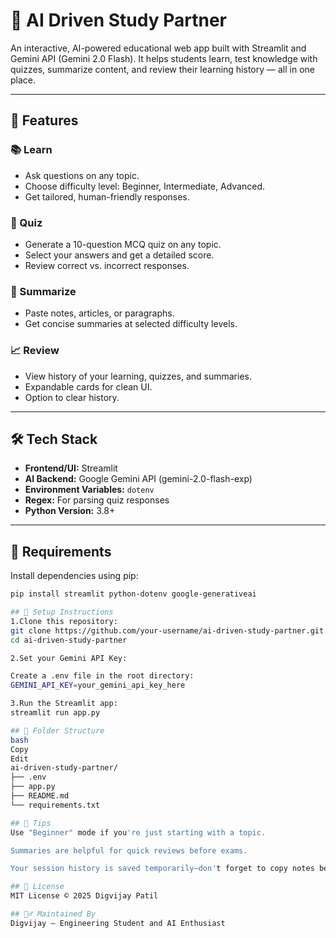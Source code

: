# 🤖 AI Driven Study Partner

An interactive, AI-powered educational web app built with Streamlit and Gemini API (Gemini 2.0 Flash). It helps students learn, test knowledge with quizzes, summarize content, and review their learning history — all in one place.

---

## 🚀 Features

### 📚 Learn
- Ask questions on any topic.
- Choose difficulty level: Beginner, Intermediate, Advanced.
- Get tailored, human-friendly responses.

### 🧩 Quiz
- Generate a 10-question MCQ quiz on any topic.
- Select your answers and get a detailed score.
- Review correct vs. incorrect responses.

### 📝 Summarize
- Paste notes, articles, or paragraphs.
- Get concise summaries at selected difficulty levels.

### 📈 Review
- View history of your learning, quizzes, and summaries.
- Expandable cards for clean UI.
- Option to clear history.

---

## 🛠️ Tech Stack

- **Frontend/UI:** Streamlit
- **AI Backend:** Google Gemini API (gemini-2.0-flash-exp)
- **Environment Variables:** `dotenv`
- **Regex:** For parsing quiz responses
- **Python Version:** 3.8+

---

## 🧩 Requirements

Install dependencies using pip:

```bash
pip install streamlit python-dotenv google-generativeai

## 🔐 Setup Instructions
1.Clone this repository:
git clone https://github.com/your-username/ai-driven-study-partner.git
cd ai-driven-study-partner

2.Set your Gemini API Key:

Create a .env file in the root directory:
GEMINI_API_KEY=your_gemini_api_key_here

3.Run the Streamlit app:
streamlit run app.py

## 📁 Folder Structure
bash
Copy
Edit
ai-driven-study-partner/
├── .env
├── app.py
├── README.md
└── requirements.txt

## 🧠 Tips
Use "Beginner" mode if you're just starting with a topic.

Summaries are helpful for quick reviews before exams.

Your session history is saved temporarily—don't forget to copy notes before you leave.

## 📜 License
MIT License © 2025 Digvijay Patil

## 🙋‍♂️ Maintained By
Digvijay – Engineering Student and AI Enthusiast

